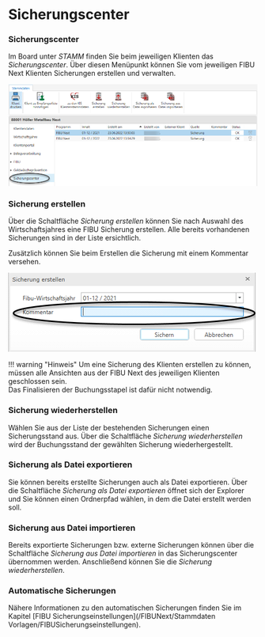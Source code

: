 # Sicherungscenter

### Sicherungscenter

Im Board unter *STAMM* finden Sie beim jeweiligen Klienten das *Sicherungscenter*. Über diesen Menüpunkt können Sie vom jeweiligen FIBU Next Klienten Sicherungen erstellen und verwalten.


![Image](<img/NeuesElement200.png>)

### Sicherung erstellen

Über die Schaltfläche *Sicherung erstellen* können Sie nach Auswahl des Wirtschaftsjahres eine FIBU Sicherung erstellen. Alle bereits vorhandenen Sicherungen sind in der Liste ersichtlich.

Zusätzlich können Sie beim Erstellen die Sicherung mit einem Kommentar versehen.


![Image](<img/NeuesElement199.png>)

!!! warning "Hinweis"
    Um eine Sicherung des Klienten erstellen zu können, müssen alle Ansichten aus der FIBU Next des jeweiligen Klienten geschlossen sein.  
    Das Finalisieren der Buchungsstapel ist dafür nicht notwendig.

### Sicherung wiederherstellen

Wählen Sie aus der Liste der bestehenden Sicherungen einen Sicherungsstand aus. Über die Schaltfläche *Sicherung wiederherstellen* wird der Buchungsstand der gewählten Sicherung wiederhergestellt.

### Sicherung als Datei exportieren

Sie können bereits erstellte Sicherungen auch als Datei exportieren. Über die Schaltfläche *Sicherung als Datei exportieren* öffnet sich der Explorer und Sie können einen Ordnerpfad wählen, in dem die Datei erstellt werden soll.

### Sicherung aus Datei importieren

Bereits exportierte Sicherungen bzw. externe Sicherungen können über die Schaltfläche *Sicherung aus Datei importieren* in das Sicherungscenter übernommen werden. Anschließend können Sie die *Sicherung wiederherstellen*.

### Automatische Sicherungen

Nähere Informationen zu den automatischen Sicherungen finden Sie im Kapitel [FIBU Sicherungseinstellungen](/FIBUNext/Stammdaten Vorlagen/FIBUSicherungseinstellungen).